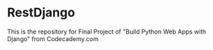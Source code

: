 # RestDjango

This is the repository for Final Project of "Build Python Web Apps with Django" from Codecademy.com